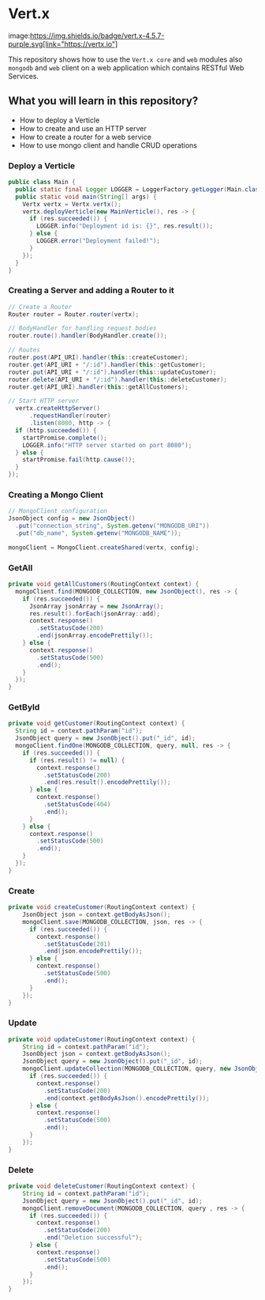 # Vert.x
image:https://img.shields.io/badge/vert.x-4.5.7-purple.svg[link="https://vertx.io"]

This repository shows how to use the `Vert.x core` and `web` modules also `mongodb` and `web` client on a web application which contains RESTful Web Services.

## What you will learn in this repository?
* How to deploy a Verticle
* How to create and use an HTTP server
* How to create a router for a web service
* How to use mongo client and handle CRUD operations

### Deploy a Verticle
```java
public class Main {
  public static final Logger LOGGER = LoggerFactory.getLogger(Main.class);
  public static void main(String[] args) {
    Vertx vertx = Vertx.vertx();
    vertx.deployVerticle(new MainVerticle(), res -> {
      if (res.succeeded()) {
        LOGGER.info("Deployment id is: {}", res.result());
      } else {
        LOGGER.error("Deployment failed!");
      }
    });
  }
}
```

### Creating a Server and adding a Router to it
```java
// Create a Router
Router router = Router.router(vertx);

// BodyHandler for handling request bodies
router.route().handler(BodyHandler.create());

// Routes
router.post(API_URI).handler(this::createCustomer);
router.get(API_URI + "/:id").handler(this::getCustomer);
router.put(API_URI + "/:id").handler(this::updateCustomer);
router.delete(API_URI + "/:id").handler(this::deleteCustomer);
router.get(API_URI).handler(this::getAllCustomers);

// Start HTTP server
  vertx.createHttpServer()
      .requestHandler(router)
      .listen(8080, http -> {
  if (http.succeeded()) {
    startPromise.complete();
    LOGGER.info("HTTP server started on port 8080");
  } else {
    startPromise.fail(http.cause());
  }
});
```

### Creating a Mongo Client
```java
// MongoClient configuration
JsonObject config = new JsonObject()
  .put("connection_string", System.getenv("MONGODB_URI"))
  .put("db_name", System.getenv("MONGODB_NAME"));

mongoClient = MongoClient.createShared(vertx, config);
```
### GetAll
```java
private void getAllCustomers(RoutingContext context) {
  mongoClient.find(MONGODB_COLLECTION, new JsonObject(), res -> {
    if (res.succeeded()) {
      JsonArray jsonArray = new JsonArray();
      res.result().forEach(jsonArray::add);
      context.response()
        .setStatusCode(200)
        .end(jsonArray.encodePrettily());
    } else {
      context.response()
        .setStatusCode(500)
        .end();
    }
  });
}
```

### GetById
```java
private void getCustomer(RoutingContext context) {
  String id = context.pathParam("id");
  JsonObject query = new JsonObject().put("_id", id);
  mongoClient.findOne(MONGODB_COLLECTION, query, null, res -> {
    if (res.succeeded()) {
      if (res.result() != null) {
        context.response()
          .setStatusCode(200)
          .end(res.result().encodePrettily());
      } else {
        context.response()
          .setStatusCode(404)
          .end();
      }
    } else {
      context.response()
        .setStatusCode(500)
        .end();
    }
  });
}
```

### Create
```java
private void createCustomer(RoutingContext context) {
    JsonObject json = context.getBodyAsJson();
    mongoClient.save(MONGODB_COLLECTION, json, res -> {
      if (res.succeeded()) {
        context.response()
          .setStatusCode(201)
          .end(json.encodePrettily());
      } else {
        context.response()
          .setStatusCode(500)
          .end();
      }
    });
}
```

### Update
```java
private void updateCustomer(RoutingContext context) {
    String id = context.pathParam("id");
    JsonObject json = context.getBodyAsJson();
    JsonObject query = new JsonObject().put("_id", id);
    mongoClient.updateCollection(MONGODB_COLLECTION, query, new JsonObject().put("$set", json), res -> {
      if (res.succeeded()) {
        context.response()
          .setStatusCode(200)
          .end(context.getBodyAsJson().encodePrettily());
      } else {
        context.response()
          .setStatusCode(500)
          .end();
      }
    });
}
```

### Delete
```java
private void deleteCustomer(RoutingContext context) {
    String id = context.pathParam("id");
    JsonObject query = new JsonObject().put("_id", id);
    mongoClient.removeDocument(MONGODB_COLLECTION, query , res -> {
      if (res.succeeded()) {
        context.response()
          .setStatusCode(200)
          .end("Deletion successful");
      } else {
        context.response()
          .setStatusCode(500)
          .end();
      }
    });
}
```
